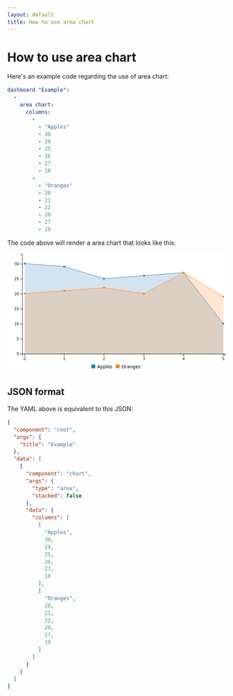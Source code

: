 ```yaml
---
layout: default
title: How to use area chart
---
```


# How to use area chart
Here's an example code regarding the use of area chart: 

```yaml
dashboard "Example": 
  - 
    area chart: 
      columns: 
        - 
          - "Apples"
          - 30
          - 29
          - 25
          - 26
          - 27
          - 10
        - 
          - "Oranges"
          - 20
          - 21
          - 22
          - 20
          - 27
          - 19

```
The code above will render a area chart that looks like this:

![](../screenshots/area_chart.png)

## JSON format
The YAML above is equivalent to this JSON:
```json
{
  "component": "root",
  "args": {
    "title": "Example"
  },
  "data": [
    {
      "component": "chart",
      "args": {
        "type": "area",
        "stacked": false
      },
      "data": {
        "columns": [
          [
            "Apples",
            30,
            29,
            25,
            26,
            27,
            10
          ],
          [
            "Oranges",
            20,
            21,
            22,
            20,
            27,
            19
          ]
        ]
      }
    }
  ]
}
```
